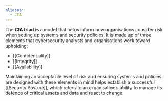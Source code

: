 ```yaml
---
aliases:
  - CIA
---
```

The **CIA triad** is a model that helps inform how organisations consider risk when setting up systems and security policies. It is made up of three elements that cybersecurity analysts and organisations work toward upholding: 

- [[Confidentiality]]
- [[Integrity]]
- [[Availability]] 

Maintaining an acceptable level of risk and ensuring systems and policies are designed with these elements in mind helps establish a successful [[Security Posture]], which refers to an organisation’s ability to manage its defence of critical assets and data and react to change. 